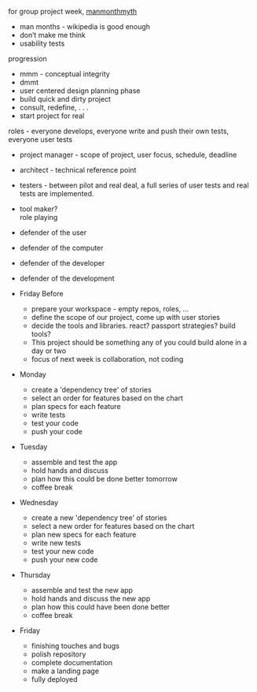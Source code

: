 for group project week, [manmonthmyth](https://blog.codinghorror.com/recommended-reading-for-developers/)
* man months - wikipedia is good enough
* don’t make me think
* usability tests

progression	
* mmm - conceptual integrity
* dmmt 
* user centered design planning phase
* build quick and dirty project
* consult, redefine, . . .
* start project for real
 
roles - everyone develops, everyone write and push their own tests, everyone user tests
* project manager - scope of project, user focus, schedule, deadline
* architect - technical reference point
* testers - between pilot and real deal, a full series of user tests and real tests are implemented.
* tool maker?  
role playing  
* defender of the user  
* defender of the computer  
* defender of the developer  
* defender of the development

* Friday Before
  * prepare your workspace - empty repos, roles, ...
  * define the scope of our project, come up with user stories
  * decide the tools and libraries.  react? passport strategies? build tools?
  * This project should be something any of you could build alone in a day or two
  * focus of next week is collaboration, not coding
* Monday
  * create a 'dependency tree' of stories
  * select an order for features based on the chart
  * plan specs for each feature
  * write tests
  * test your code
  * push your code
* Tuesday  
  * assemble and test the app
  * hold hands and discuss  
  * plan how this could be done better tomorrow
  * coffee break
* Wednesday
  * create a new 'dependency tree' of stories
  * select a new order for features based on the chart
  * plan new specs for each feature
  * write new tests
  * test your new code
  * push your new code
* Thursday
  * assemble and test the new app
  * hold hands and discuss the new app 
  * plan how this could have been done better
  * coffee break
* Friday
  * finishing touches and bugs
  * polish repository
  * complete documentation
  * make a landing page
  * fully deployed